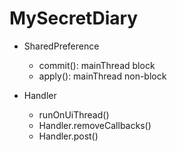 # MySecretDiary

* SharedPreference
  - commit(): mainThread block 
  - apply(): mainThread non-block
  
* Handler
  - runOnUiThread()
  - Handler.removeCallbacks()
  - Handler.post()
